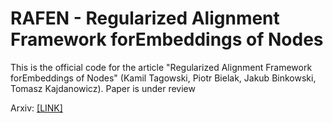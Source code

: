 # RAFEN - Regularized Alignment Framework forEmbeddings of Nodes
This is the official code for the article "Regularized Alignment Framework forEmbeddings of Nodes" (Kamil Tagowski, Piotr Bielak, Jakub Binkowski, Tomasz Kajdanowicz). Paper is under review

Arxiv: [[LINK]](https://arxiv.org/pdf/2303.01926v1.pdf)
